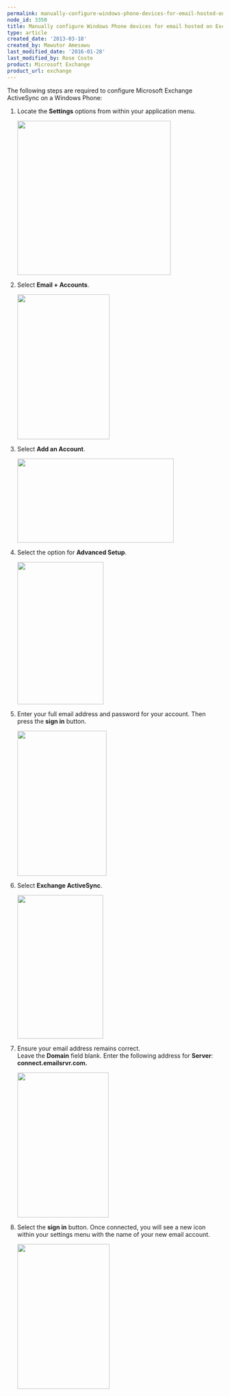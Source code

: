 ```yaml
---
permalink: manually-configure-windows-phone-devices-for-email-hosted-on-exchange-2010/
node_id: 3350
title: Manually configure Windows Phone devices for email hosted on Exchange 2010
type: article
created_date: '2013-03-18'
created_by: Mawutor Amesawu
last_modified_date: '2016-01-28'
last_modified_by: Rose Coste
product: Microsoft Exchange
product_url: exchange
---
```


The following steps are required to configure Microsoft Exchange
ActiveSync on a Windows Phone:

1. Locate the **Settings** options from within your application menu.

   <img src="https://8026b2e3760e2433679c-fffceaebb8c6ee053c935e8915a3fbe7.ssl.cf2.rackcdn.com/field/image/0000.png" width="358" height="360" />

2. Select **Email + Accounts**.

   <img src="https://8026b2e3760e2433679c-fffceaebb8c6ee053c935e8915a3fbe7.ssl.cf2.rackcdn.com/field/image/image002_2.png" width="215" height="338" />

3. Select **Add an Account**.

   <img src="https://8026b2e3760e2433679c-fffceaebb8c6ee053c935e8915a3fbe7.ssl.cf2.rackcdn.com/field/image/image003_2.png" width="365" height="196" />

4. Select the option for **Advanced Setup**.

   <img src="https://8026b2e3760e2433679c-fffceaebb8c6ee053c935e8915a3fbe7.ssl.cf2.rackcdn.com/field/image/image004_2.png" width="201" height="332" />

5. Enter your full email address and password for your account.
   Then press the **sign in** button.

   <img src="https://8026b2e3760e2433679c-fffceaebb8c6ee053c935e8915a3fbe7.ssl.cf2.rackcdn.com/field/image/image005_2.png" width="208" height="338" />

6. Select **Exchange ActiveSync**.

   <img src="https://8026b2e3760e2433679c-fffceaebb8c6ee053c935e8915a3fbe7.ssl.cf2.rackcdn.com/field/image/image006_2.png" width="200" height="335" />

7. Ensure your email address remains correct.  
   Leave the **Domain** field blank.
   Enter the following address for **Server**: **connect.emailsrvr.com.**

   <img src="https://8026b2e3760e2433679c-fffceaebb8c6ee053c935e8915a3fbe7.ssl.cf2.rackcdn.com/field/image/image001_2.png" width="213" height="338" />

8. Select the **sign in** button. Once connected, you will see a
   new icon within your settings menu with the name of your new email
   account.

   <img src="https://8026b2e3760e2433679c-fffceaebb8c6ee053c935e8915a3fbe7.ssl.cf2.rackcdn.com/field/image/image007_2.png" width="215" height="338" />
